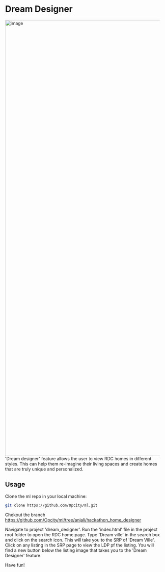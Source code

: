 # Dream Designer 
<img width="1422" alt="image" src="https://user-images.githubusercontent.com/12692076/236958868-4cc190bd-4068-4bc1-bb30-7b11e227cfc3.png">
'Dream designer' feature allows the user to view RDC homes in different styles. This can help them re-imagine their living spaces and create homes that are truly unique and personalized.


## Usage

Clone the ml repo in your local machine:
```bash
git clone https://github.com/Opcity/ml.git
```

Chekout the branch https://github.com/Opcity/ml/tree/anjali/hackathon_home_designer

Navigate to project 'dream_designer'. Run the 'index.html' file in the project root folder to open the RDC home page. Type 'Dream ville' in the search box and click on the search icon. This will take you to the SRP of 'Dream Ville'. Click on any listing in the SRP page to view the LDP pf the listing. You will find a new button below the listing image that takes you to the 'Dream Designer' feature.

Have fun!
